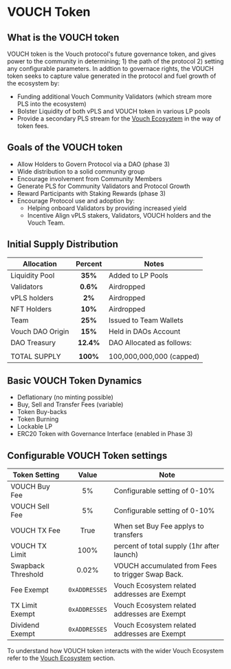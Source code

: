 # VOUCH Token

## What is the VOUCH token

VOUCH token is the Vouch protocol's future governance token, and gives power to the community in determining; 1) the path of the protocol 2) setting any configurable parameters. In addtion to governace rights, the VOUCH token seeks to capture value generated in the protocol and fuel growth of the ecosystem by:
- Funding additional Vouch Community Validators (which stream more PLS into the ecosystem)
- Bolster Liquidity of both vPLS and VOUCH token in various LP pools
- Provide a secondary PLS stream for the [Vouch Ecosystem](/docs/vouch_ecosystem/Ecosystem_Overview.html) in the way of token fees.

## Goals of the VOUCH token

- Allow Holders to Govern Protocol via a DAO (phase 3)
- Wide distribution to a solid community group
- Encourage involvement from Community Members
- Generate PLS for Community Validators and Protocol Growth
- Reward Participants with Staking Rewards (phase 3)
- Encourage Protocol use and adoption by:
  - Helping onboard Validators by providing increased yield
  - Incentive Align vPLS stakers, Validators, VOUCH holders and the Vouch Team.

## Initial Supply Distribution
| Allocation         |  Percent  | Notes                               |
| ------------------ | :-------: | ----------------------------------- |
| Liquidity Pool     |  **35%**  | Added to LP Pools                   |
| Validators         | **0.6%**  | Airdropped                          |
| vPLS holders       |  **2%**   | Airdropped                          |
| NFT Holders        |  **10%**  | Airdropped                          |
| Team               |  **25%**  | Issued to Team Wallets              |
| Vouch DAO Origin   |  **15%**  | Held in DAOs Account                |
| DAO Treasury       | **12.4%** | DAO Allocated as follows:           |
|                    |           |                                     |
| TOTAL SUPPLY       | **100%**  | 100,000,000,000 (capped)            |

## Basic VOUCH Token Dynamics
- Deflationary (no minting possible)
- Buy, Sell and Transfer Fees (variable)
- Token Buy-backs
- Token Burning
- Lockable LP
- ERC20 Token with Governance Interface  (enabled in Phase 3)

## Configurable VOUCH Token settings
| Token Setting      |     Value     | Note                                              |
| ------------------ | :-----------: | ------------------------------------------------- |
| VOUCH Buy Fee      |      5%       | Configurable setting of 0-10%                     |
| VOUCH Sell Fee     |      5%       | Configurable setting of 0-10%                     |
| VOUCH TX Fee       |     True      | When set Buy Fee applys to transfers              |
| VOUCH TX Limit     |     100%      | percent of total supply (1hr after launch)        |
| Swapback Threshold |     0.02%     | VOUCH accumulated from Fees to trigger Swap Back. |
| Fee Exempt         | `0xADDRESSES` | Vouch Ecosystem related addresses are Exempt      |
| TX Limit Exempt    | `0xADDRESSES` | Vouch Ecosystem related addresses are Exempt      |
| Dividend Exempt    | `0xADDRESSES` | Vouch Ecosystem related addresses are Exempt      |

To understand how VOUCH token interacts with the wider Vouch Ecosystem refer to the [Vouch Ecosystem](/docs/vouch_ecosystem/Ecosystem_Overview.html) section.
 